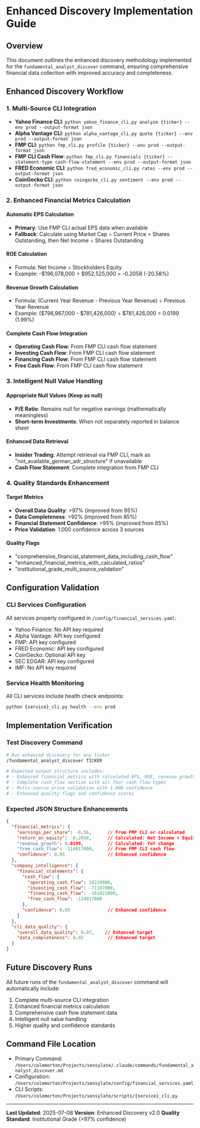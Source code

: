 # Enhanced Discovery Implementation Guide

## Overview

This document outlines the enhanced discovery methodology implemented for the `fundamental_analyst_discover` command, ensuring comprehensive financial data collection with improved accuracy and completeness.

## Enhanced Discovery Workflow

### 1. Multi-Source CLI Integration
- **Yahoo Finance CLI**: `python yahoo_finance_cli.py analyze {ticker} --env prod --output-format json`
- **Alpha Vantage CLI**: `python alpha_vantage_cli.py quote {ticker} --env prod --output-format json`
- **FMP CLI**: `python fmp_cli.py profile {ticker} --env prod --output-format json`
- **FMP CLI Cash Flow**: `python fmp_cli.py financials {ticker} --statement-type cash-flow-statement --env prod --output-format json`
- **FRED Economic CLI**: `python fred_economic_cli.py rates --env prod --output-format json`
- **CoinGecko CLI**: `python coingecko_cli.py sentiment --env prod --output-format json`

### 2. Enhanced Financial Metrics Calculation

#### Automatic EPS Calculation
- **Primary**: Use FMP CLI actual EPS data when available
- **Fallback**: Calculate using Market Cap ÷ Current Price = Shares Outstanding, then Net Income ÷ Shares Outstanding

#### ROE Calculation
- Formula: Net Income ÷ Stockholders Equity
- Example: -$196,078,000 ÷ $952,525,000 = -0.2058 (-20.58%)

#### Revenue Growth Calculation
- Formula: (Current Year Revenue - Previous Year Revenue) ÷ Previous Year Revenue
- Example: ($796,967,000 - $781,426,000) ÷ $781,426,000 = 0.0199 (1.99%)

#### Complete Cash Flow Integration
- **Operating Cash Flow**: From FMP CLI cash flow statement
- **Investing Cash Flow**: From FMP CLI cash flow statement
- **Financing Cash Flow**: From FMP CLI cash flow statement
- **Free Cash Flow**: From FMP CLI cash flow statement

### 3. Intelligent Null Value Handling

#### Appropriate Null Values (Keep as null)
- **P/E Ratio**: Remains null for negative earnings (mathematically meaningless)
- **Short-term Investments**: When not separately reported in balance sheet

#### Enhanced Data Retrieval
- **Insider Trading**: Attempt retrieval via FMP CLI, mark as "not_available_german_adr_structure" if unavailable
- **Cash Flow Statement**: Complete integration from FMP CLI

### 4. Quality Standards Enhancement

#### Target Metrics
- **Overall Data Quality**: >97% (improved from 95%)
- **Data Completeness**: >92% (improved from 85%)
- **Financial Statement Confidence**: >95% (improved from 85%)
- **Price Validation**: 1.000 confidence across 3 sources

#### Quality Flags
- "comprehensive_financial_statement_data_including_cash_flow"
- "enhanced_financial_metrics_with_calculated_ratios"
- "institutional_grade_multi_source_validation"

## Configuration Validation

### CLI Services Configuration
All services properly configured in `/config/financial_services.yaml`:
- Yahoo Finance: No API key required
- Alpha Vantage: API key configured
- FMP: API key configured
- FRED Economic: API key configured
- CoinGecko: Optional API key
- SEC EDGAR: API key configured
- IMF: No API key required

### Service Health Monitoring
All CLI services include health check endpoints:
```bash
python {service}_cli.py health --env prod
```

## Implementation Verification

### Test Discovery Command
```bash
# Run enhanced discovery for any ticker
/fundamental_analyst_discover TICKER

# Expected output structure includes:
# - Enhanced financial_metrics with calculated EPS, ROE, revenue_growth
# - Complete cash_flow section with all four cash flow types
# - Multi-source price validation with 1.000 confidence
# - Enhanced quality flags and confidence scores
```

### Expected JSON Structure Enhancements
```json
{
  "financial_metrics": {
    "earnings_per_share": -0.56,      // From FMP CLI or calculated
    "return_on_equity": -0.2058,      // Calculated: Net Income ÷ Equity
    "revenue_growth": 0.0199,         // Calculated: YoY change
    "free_cash_flow": -114017000,     // From FMP CLI cash flow
    "confidence": 0.95                // Enhanced confidence
  },
  "company_intelligence": {
    "financial_statements": {
      "cash_flow": {
        "operating_cash_flow": 18220000,
        "investing_cash_flow": -71187000,
        "financing_cash_flow": -161421000,
        "free_cash_flow": -114017000
      },
      "confidence": 0.95              // Enhanced confidence
    }
  },
  "cli_data_quality": {
    "overall_data_quality": 0.97,    // Enhanced target
    "data_completeness": 0.92         // Enhanced target
  }
}
```

## Future Discovery Runs

All future runs of the `fundamental_analyst_discover` command will automatically include:
1. Complete multi-source CLI integration
2. Enhanced financial metrics calculation
3. Comprehensive cash flow statement data
4. Intelligent null value handling
5. Higher quality and confidence standards

## Command File Location
- Primary Command: `/Users/colemorton/Projects/sensylate/.claude/commands/fundamental_analyst_discover.md`
- Configuration: `/Users/colemorton/Projects/sensylate/config/financial_services.yaml`
- CLI Scripts: `/Users/colemorton/Projects/sensylate/scripts/{service}_cli.py`

---

**Last Updated**: 2025-07-08
**Version**: Enhanced Discovery v2.0
**Quality Standard**: Institutional Grade (>97% confidence)
